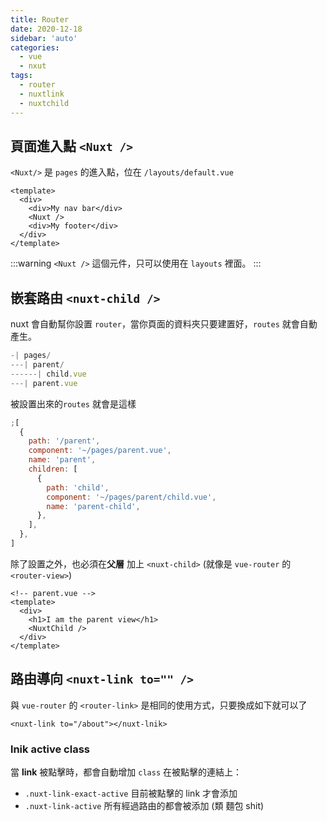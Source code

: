 ```yaml
---
title: Router
date: 2020-12-18
sidebar: 'auto'
categories:
  - vue
  - nxut
tags:
  - router
  - nuxtlink
  - nuxtchild
---
```


## 頁面進入點 `<Nuxt />`

`<Nuxt/>` 是 `pages` 的進入點，位在 `/layouts/default.vue`

```vue {4}
<template>
  <div>
    <div>My nav bar</div>
    <Nuxt />
    <div>My footer</div>
  </div>
</template>
```

:::warning
`<Nuxt />` 這個元件，只可以使用在 `layouts` 裡面。
:::

## 嵌套路由 `<nuxt-child />`

nuxt 會自動幫你設置 `router`，當你頁面的資料夾只要建置好，`routes` 就會自動產生。

```js
-| pages/
---| parent/
------| child.vue
---| parent.vue
```

被設置出來的`routes` 就會是這樣

```js
;[
  {
    path: '/parent',
    component: '~/pages/parent.vue',
    name: 'parent',
    children: [
      {
        path: 'child',
        component: '~/pages/parent/child.vue',
        name: 'parent-child',
      },
    ],
  },
]
```

除了設置之外，也必須在**父層** 加上 `<nuxt-child>` (就像是 `vue-router` 的 `<router-view>`)

```vue {5}
<!-- parent.vue -->
<template>
  <div>
    <h1>I am the parent view</h1>
    <NuxtChild />
  </div>
</template>
```

## 路由導向 `<nuxt-link to="" />`

與 `vue-router` 的 `<router-link>` 是相同的使用方式，只要換成如下就可以了

```vue
<nuxt-link to="/about"></nuxt-lnik>
```

### lnik active class

當 **link** 被點擊時，都會自動增加 `class` 在被點擊的連結上：

- `.nuxt-link-exact-active`
  目前被點擊的 link 才會添加
- `.nuxt-link-active`
  所有經過路由的都會被添加 (類 麵包 shit)
